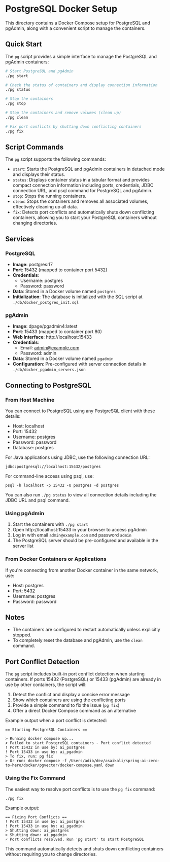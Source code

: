 # PostgreSQL Docker Setup

This directory contains a Docker Compose setup for PostgreSQL and pgAdmin, along with a convenient script to manage the containers.

## Quick Start

The `pg` script provides a simple interface to manage the PostgreSQL and pgAdmin containers:

```bash
# Start PostgreSQL and pgAdmin
./pg start

# Check the status of containers and display connection information
./pg status

# Stop the containers
./pg stop

# Stop the containers and remove volumes (clean up)
./pg clean

# Fix port conflicts by shutting down conflicting containers
./pg fix
```

## Script Commands

The `pg` script supports the following commands:

- `start`: Starts the PostgreSQL and pgAdmin containers in detached mode and displays their status.
- `status`: Displays container status in a tabular format and provides compact connection information including ports, credentials, JDBC connection URL, and psql command for PostgreSQL and pgAdmin.
- `stop`: Stops the running containers.
- `clean`: Stops the containers and removes all associated volumes, effectively cleaning up all data.
- `fix`: Detects port conflicts and automatically shuts down conflicting containers, allowing you to start your PostgreSQL containers without changing directories.

## Services

### PostgreSQL

- **Image**: postgres:17
- **Port**: 15432 (mapped to container port 5432)
- **Credentials**:
  - Username: postgres
  - Password: password
- **Data**: Stored in a Docker volume named `postgres`
- **Initialization**: The database is initialized with the SQL script at `./db/docker_postgres_init.sql`

### pgAdmin

- **Image**: dpage/pgadmin4:latest
- **Port**: 15433 (mapped to container port 80)
- **Web Interface**: http://localhost:15433
- **Credentials**:
  - Email: admin@example.com
  - Password: admin
- **Data**: Stored in a Docker volume named `pgadmin`
- **Configuration**: Pre-configured with server connection details in `./db/docker_pgadmin_servers.json`

## Connecting to PostgreSQL

### From Host Machine

You can connect to PostgreSQL using any PostgreSQL client with these details:
- Host: localhost
- Port: 15432
- Username: postgres
- Password: password
- Database: postgres

For Java applications using JDBC, use the following connection URL:
```
jdbc:postgresql://localhost:15432/postgres
```

For command-line access using psql, use:
```
psql -h localhost -p 15432 -U postgres -d postgres
```

You can also run `./pg status` to view all connection details including the JDBC URL and psql command.

### Using pgAdmin

1. Start the containers with `./pg start`
2. Open http://localhost:15433 in your browser to access pgAdmin
3. Log in with email `admin@example.com` and password `admin`
4. The PostgreSQL server should be pre-configured and available in the server list

### From Docker Containers or Applications

If you're connecting from another Docker container in the same network, use:
- Host: postgres
- Port: 5432
- Username: postgres
- Password: password

## Notes

- The containers are configured to restart automatically unless explicitly stopped.
- To completely reset the database and pgAdmin, use the `clean` command.

## Port Conflict Detection

The `pg` script includes built-in port conflict detection when starting containers. If ports 15432 (PostgreSQL) or 15433 (pgAdmin) are already in use by other containers, the script will:

1. Detect the conflict and display a concise error message
2. Show which containers are using the conflicting ports
3. Provide a simple command to fix the issue (`pg fix`)
4. Offer a direct Docker Compose command as an alternative

Example output when a port conflict is detected:

```
== Starting PostgreSQL Containers ==

> Running docker compose up...
✗ Failed to start PostgreSQL containers - Port conflict detected
! Port 15432 in use by: ai_postgres
! Port 15433 in use by: ai_pgadmin
> To fix, run: pg fix
> Or run: docker compose -f /Users/adib/dev/asaikali/spring-ai-zero-to-hero/docker/pgvector/docker-compose.yaml down
```

### Using the Fix Command

The easiest way to resolve port conflicts is to use the `pg fix` command:

```bash
./pg fix
```

Example output:

```
== Fixing Port Conflicts ==
! Port 15432 in use by: ai_postgres
! Port 15433 in use by: ai_pgadmin
> Shutting down: ai_postgres
> Shutting down: ai_pgadmin
✓ Port conflicts resolved. Run 'pg start' to start PostgreSQL
```

This command automatically detects and shuts down conflicting containers without requiring you to change directories.
